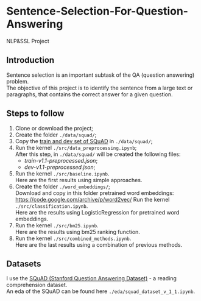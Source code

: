 # Sentence-Selection-For-Question-Answering
NLP&amp;SSL Project

## Introduction
Sentence selection is an important subtask of the QA (question answering) problem.  
The objective of this project is to identify the sentence from a large text or paragraphs,
that contains the correct answer for a given question.


## Steps to follow
1. Clone or download the project;
2. Create the folder `./data/squad/`;
3. Copy the [train and dev set of SQuAD][1] in `./data/squad/`;
4. Run the kernel `./src/data_preprocessing.ipynb`;  
   After this step, in `./data/squad/` will be created the following files:
    * _train-v1.1-preprocessed.json_;
    * _dev-v1.1-preprocessed.json_;  
5. Run the kernel `./src/baseline.ipynb`.  
   Here are the first results using simple approaches.
6. Create the folder `./word_embeddings/`;  
   Download and copy in this folder pretrained word embeddings: https://code.google.com/archive/p/word2vec/
   Run the kernel `./src/classification.ipynb`.  
   Here are the results using LogisticRegression for pretrained word embeddings.
6. Run the kernel `./src/bm25.ipynb`.  
   Here are the results using bm25 ranking function.
8. Run the kernel `./src/combined_methods.ipynb`.  
   Here are the last results using a combination of previous methods.


## Datasets
I use the [SQuAD (Stanford Question Answering Dataset)][1] - a reading comprehension dataset.  
An eda of the SQuAD can be found here `./eda/squad_dataset_v_1_1.ipynb`.  




[1]: https://rajpurkar.github.io/SQuAD-explorer/

